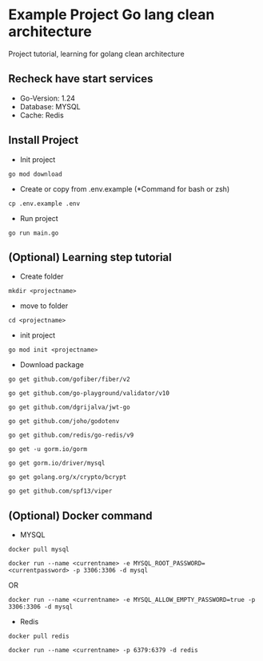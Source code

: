 # Example Project Go lang clean architecture

Project tutorial, learning for golang clean architecture

## Recheck have start services
- Go-Version: 1.24
- Database: MYSQL
- Cache: Redis

## Install Project
- Init project
```
go mod download
```

- Create or copy from .env.example (*Command for bash or zsh)
```
cp .env.example .env
```

- Run project
```
go run main.go
```

## (Optional) Learning step tutorial
- Create folder
```
mkdir <projectname>
```

- move to folder
```
cd <projectname>
```

- init project
```
go mod init <projectname>
```

- Download package
```
go get github.com/gofiber/fiber/v2
```
```
go get github.com/go-playground/validator/v10
```
```
go get github.com/dgrijalva/jwt-go
```
```
go get github.com/joho/godotenv
```
```
go get github.com/redis/go-redis/v9
```
```
go get -u gorm.io/gorm
```
```
go get gorm.io/driver/mysql
```
```
go get golang.org/x/crypto/bcrypt
```
```
go get github.com/spf13/viper
```

## (Optional) Docker command

- MYSQL
```
docker pull mysql
```
```
docker run --name <currentname> -e MYSQL_ROOT_PASSWORD=<currentpassword> -p 3306:3306 -d mysql
```
OR
```
docker run --name <currentname> -e MYSQL_ALLOW_EMPTY_PASSWORD=true -p 3306:3306 -d mysql
```

- Redis
```
docker pull redis
```
```
docker run --name <currentname> -p 6379:6379 -d redis
```

